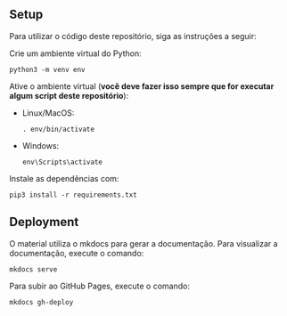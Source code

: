 ## Setup

Para utilizar o código deste repositório, siga as instruções a seguir:

Crie um ambiente virtual do Python:

``` shell
python3 -m venv env
```

Ative o ambiente virtual (**você deve fazer isso sempre que for executar algum script deste repositório**):

- Linux/MacOS:

    ``` shell
    . env/bin/activate
    ```

- Windows:

    ``` shell
    env\Scripts\activate
    ```


Instale as dependências com:

``` shell
pip3 install -r requirements.txt
```

## Deployment

O material utiliza o mkdocs para gerar a documentação. Para visualizar a documentação, execute o comando:

``` shell
mkdocs serve
```

Para subir ao GitHub Pages, execute o comando:

``` shell
mkdocs gh-deploy
```
